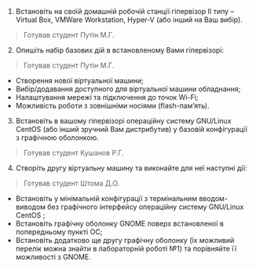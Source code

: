 1. Встановіть на своїй домашній робочій станції гіпервізор ІІ типу – Virtual Box, VMWare Workstation, Hyper-V (або інший на Ваш вибір).
>Готував студент Путін М.Г.

2. Опишіть набір базових дій в встановленому Вами гіпервізорі:
>Готував студент Путін М.Г.

- Створення нової віртуальної машини;
- Вибір/додавання доступного для віртуальної машини обладнання;
- Налаштування мережі та підключення до точок Wi-Fi;
- Можливість роботи з зовнішніми носіями (flash-пам’ять).


3. Встановіть в вашому гіпервізорі операційну систему GNU/Linux CentOS (або інший зручний Вам дистрибутив) у базовій конфігурації з графічною оболонкою.
>Готував студент Кушанов Р.Г.


4. Створіть другу віртуальну машину та виконайте для неї наступні дії:
>Готував студент Штома Д.О.


- Встановіть у мінімальній конфігурації з термінальним вводом-виводом без графічного інтерфейсу операційну систему GNU/Linux CentOS ;
- Встановіть графічну оболонку GNOME поверх встановленої в попередньому пункті ОС;
- Встановіть додатково ще другу графічну оболонку (їх можливий перелік можна знайти в лабораторній роботі №1) та порівняйте її можливості з GNOME.